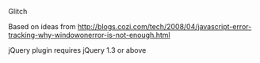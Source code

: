 Glitch

Based on ideas from http://blogs.cozi.com/tech/2008/04/javascript-error-tracking-why-windowonerror-is-not-enough.html

jQuery plugin requires jQuery 1.3 or above


